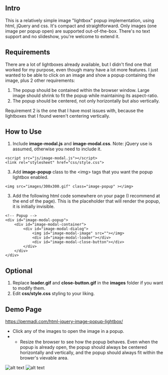 ## Intro
This is a relatively simple image "lightbox" popup implementation, using html, jQuery and css. It's compact and straightforward. Only images (one image per popup open) are supported out-of-the-box. There's no text support and no slideshow, you're welcome to extend it.

## Requirements
There are a lot of lightboxes already available, but I didn't find one that worked for my purpose, even though many have a lot more features.
I just wanted to be able to click on an image and show a popup containing the image, plus 2 other requirements:
1. The popup should be contained within the browser window. Large image should shrink to fit the popup while maintaining its aspect-ratio.
2. The popup should be centered, not only horizontally but also vertically.

Requirement 2 is the one that I have most issues with, because the lightboxes that I found weren't centering vertically.

## How to Use
1. Include <b>image-modal.js</b> and <b>image-modal.css</b>. Note: jQuery use is assumed, otherwise you need to include it.
```
<script src="js/image-modal.js"></script>
<link rel="stylesheet" href="css/style.css">
```
3. Add <b>image-popup</b> class to the &lt;img&gt; tags that you want the popup lightbox enabled.
```
<img src="images/300x300.gif" class="image-popup" ></img>
```
3. Add the following html code somewhere on your page (I recommend at the end of the page). This is the placeholder that will render the popup, it is initially invisible.
```
<!-- Popup -->
<div id="image-modal-popup">
	<div id="image-modal-container">
		<div id="image-modal-dialog">
			<img id="image-modal-image" src=""></img>
			<div id="image-modal-loader"></div>
			<div id="image-modal-close-button"></div>
		</div>
	</div>
</div>
```
## Optional
1. Replace <b>loader.gif</b> and <b>close-button.gif</b> in the <b>images</b> folder if you want to modify them.
2. Edit <b>css/style.css</b> styling to your liking. 

## Demo Page
https://permadi.com/html-jquery-image-popup-lightbox/
* Click any of the images to open the image in a popup.
* * Resize the browser to see how the popup behaves. Even when the popup is already open, the popup should always be centered horizontally and vertically, and the popup should always fit within the brower's vievable area.

![alt text](https://permadi.com/html-jquery-image-popup-lightbox/github-readme-images/example.png)
![alt text](https://permadi.com/html-jquery-image-popup-lightbox/github-readme-images/0.png)
